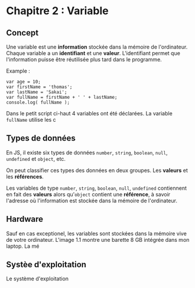 # Chapitre 2 : Variable

## Concept

Une variable est une **information** stockée dans la mémoire de l'ordinateur. Chaque variable a un **identifiant** et une **valeur**. L'identifiant permet que l'information puisse être réutilisée plus tard dans le programme.

Example :

```
var age = 10;
var firstName = 'thomas';
var lastName = 'Sakai';
var fullName = firstName + ' ' + lastName;
console.log( fullName );

```

Dans le petit script ci-haut 4 variables ont été déclarées.  La variable `fullName` utilise les c

## Types de données
En JS, il existe six types de données `number`, `string`, `boolean`, `null`, `undefined` et `object`, etc.

On peut classifier ces types des données en deux groupes. Les **valeurs** et les **références**.

Les variables de type `number`, `string`, `boolean`, `null`, `undefined` contiennent en fait des **valeurs** alors qu'`object` contient une **référence**, à savoir l'adresse où l'information est stockée dans la mémoire de l'ordinateur.


## Hardware
Sauf en cas exceptionel, les variables sont stockées dans la mémoire vive de votre ordinateur. L'image 1.1 montre une barette 8 GB intégrée dans mon laptop. La mé

## Systèe d'exploitation

Le système d'exploitation
